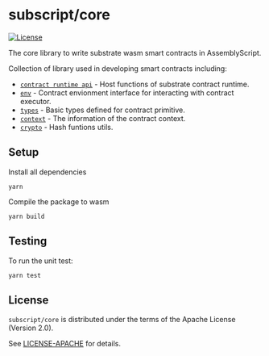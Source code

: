 # subscript/core

[![License](https://img.shields.io/badge/License-Apache%202.0-blue.svg)](https://opensource.org/licenses/Apache-2.0)

The core library to write substrate wasm smart contracts in AssemblyScript.

Collection of library used in developing smart contracts including:

- [`contract runtime api`](./assembly/seal0.ts) - Host functions of substrate contract runtime.
- [`env`](./assembly/env) - Contract envionment interface for interacting with contract executor.
- [`types`](./assembly/types.ts) - Basic types defined for contract primitive.
- [`context`](./assembly/context.ts) - The information of the contract context.
- [`crypto`](./assembly/crypto.ts) - Hash funtions utils.

## Setup

Install all dependencies

```
yarn
```

Compile the package to wasm

```
yarn build
```

## Testing

To run the unit test:

```
yarn test
```

## License

`subscript/core` is distributed under the terms of the Apache License (Version 2.0).

See [LICENSE-APACHE](LICENSE) for details.
